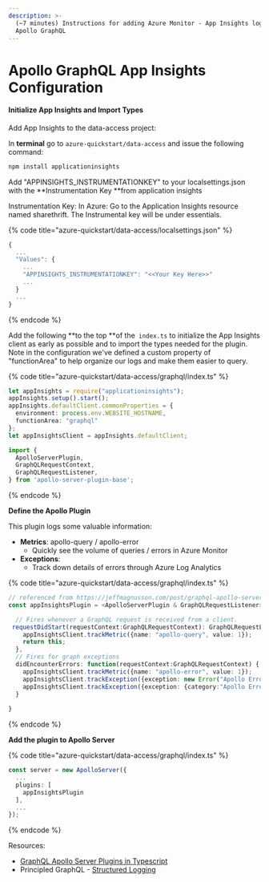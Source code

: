```yaml
---
description: >-
  (~7 minutes) Instructions for adding Azure Monitor - App Insights logging to
  Apollo GraphQL
---
```


# Apollo GraphQL App Insights Configuration





#### Initialize App Insights and Import Types

Add App Insights to the data-access project:

In **terminal** go to `azure-quickstart/data-access` and issue the following command:

```bash
npm install applicationinsights
```

Add "APPINSIGHTS\_INSTRUMENTATIONKEY" to your localsettings.json with the **Instrumentation Key **from application insights

Instrumentation Key: In Azure: Go to the Application Insights resource named sharethrift. The Instrumental key will be under essentials.

{% code title="azure-quickstart/data-access/localsettings.json" %}
```javascript
{
  ...
  "Values": {
    ...
    "APPINSIGHTS_INSTRUMENTATIONKEY": "<<Your Key Here>>"
    ...
  }
  ...
}
```
{% endcode %}

Add the following **to the top **of the` index.ts` to initialize the App Insights client as early as possible and to import the types needed for the plugin. Note in the configuration we've defined a custom property of "functionArea" to help organize our logs and make them easier to query.

{% code title="azure-quickstart/data-access/graphql/index.ts" %}
```typescript
let appInsights = require("applicationinsights");
appInsights.setup().start();
appInsights.defaultClient.commonProperties = {
  environment: process.env.WEBSITE_HOSTNAME,
  functionArea: "graphql"
};
let appInsightsClient = appInsights.defaultClient;

import {
  ApolloServerPlugin,
  GraphQLRequestContext,
  GraphQLRequestListener,
} from 'apollo-server-plugin-base';
```
{% endcode %}

**Define the Apollo Plugin**

This plugin logs some valuable information:

* **Metrics**: apollo-query / apollo-error
  * Quickly see the volume of queries / errors in Azure Monitor
* **Exceptions**:
  * Track down details of errors through Azure Log Analytics

{% code title="azure-quickstart/data-access/graphql/index.ts" %}
```typescript
// referenced from https://jeffmagnusson.com/post/graphql-apollo-server-plugins-in-typescript
const appInsightsPlugin = <ApolloServerPlugin & GraphQLRequestListener>{

  // Fires whenever a GraphQL request is received from a client.
 requestDidStart(requestContext:GraphQLRequestContext): GraphQLRequestListener | void{
    appInsightsClient.trackMetric({name: "apollo-query", value: 1});
    return this;
  },
  // Fires for graph exceptions
  didEncounterErrors: function(requestContext:GraphQLRequestContext) {
    appInsightsClient.trackMetric({name: "apollo-error", value: 1});
    appInsightsClient.trackException({exception: new Error("Apollo Error")});
    appInsightsClient.trackException({exception: {category:"Apollo Error", details: requestContext.errors}});
  }
  
}
```
{% endcode %}

**Add the plugin to Apollo Server**

{% code title="azure-quickstart/data-access/graphql/index.ts" %}
```typescript
const server = new ApolloServer({
  ...
  plugins: [
    appInsightsPlugin
  ],
  ...
});
```
{% endcode %}



Resources:

* [GraphQL Apollo Server Plugins in Typescript](https://jeffmagnusson.com/post/graphql-apollo-server-plugins-in-typescript)
* Principled GraphQL - [Structured Logging](https://principledgraphql.com/operations#9-structured-logging)
